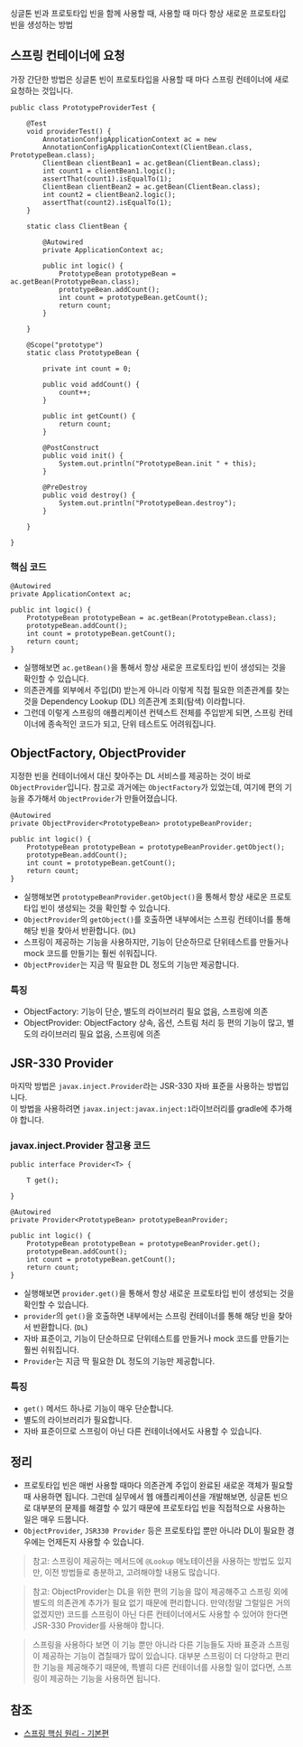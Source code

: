 싱글톤 빈과 프로토타입 빈을 함께 사용할 때, 사용할 때 마다 항상 새로운 프로토타입 빈을 생성하는 방법

## 스프링 컨테이너에 요청
가장 간단한 방법은 싱글톤 빈이 프로토타입을 사용할 때 마다 스프링 컨테이너에 새로 요청하는 것입니다.
```
public class PrototypeProviderTest {

    @Test
    void providerTest() {
        AnnotationConfigApplicationContext ac = new
        AnnotationConfigApplicationContext(ClientBean.class, PrototypeBean.class);
        ClientBean clientBean1 = ac.getBean(ClientBean.class);
        int count1 = clientBean1.logic();
        assertThat(count1).isEqualTo(1);
        ClientBean clientBean2 = ac.getBean(ClientBean.class);
        int count2 = clientBean2.logic();
        assertThat(count2).isEqualTo(1);
    }

    static class ClientBean {

        @Autowired
        private ApplicationContext ac;

        public int logic() {
            PrototypeBean prototypeBean = ac.getBean(PrototypeBean.class);
            prototypeBean.addCount();
            int count = prototypeBean.getCount();
            return count;
        }

    }

    @Scope("prototype")
    static class PrototypeBean {

        private int count = 0;

        public void addCount() {
            count++;
        }

        public int getCount() {
            return count;
        }

        @PostConstruct
        public void init() {
            System.out.println("PrototypeBean.init " + this);
        }

        @PreDestroy
        public void destroy() {
            System.out.println("PrototypeBean.destroy");
        }

    }

}
```

### 핵심 코드
```
@Autowired
private ApplicationContext ac;

public int logic() {
    PrototypeBean prototypeBean = ac.getBean(PrototypeBean.class);
    prototypeBean.addCount();
    int count = prototypeBean.getCount();
    return count;
}
```
* 실행해보면 ```ac.getBean()```을 통해서 항상 새로운 프로토타입 빈이 생성되는 것을 확인할 수 있습니다.
* 의존관계를 외부에서 주입(DI) 받는게 아니라 이렇게 직접 필요한 의존관계를 찾는 것을 Dependency Lookup (DL) 의존관계 조회(탐색) 이라합니다.
* 그런데 이렇게 스프링의 애플리케이션 컨텍스트 전체를 주입받게 되면, 스프링 컨테이너에 종속적인 코드가 되고, 단위 테스트도 어려워집니다.

## ObjectFactory, ObjectProvider
지정한 빈을 컨테이너에서 대신 찾아주는 DL 서비스를 제공하는 것이 바로 ```ObjectProvider```입니다. 참고로 과거에는 ```ObjectFactory```가 있었는데, 여기에 편의 기능을 추가해서 ```ObjectProvider```가 만들어졌습니다.
```
@Autowired
private ObjectProvider<PrototypeBean> prototypeBeanProvider;

public int logic() {
    PrototypeBean prototypeBean = prototypeBeanProvider.getObject();
    prototypeBean.addCount();
    int count = prototypeBean.getCount();
    return count;
}
```
* 실행해보면 ```prototypeBeanProvider.getObject()```을 통해서 항상 새로운 프로토타입 빈이 생성되는 것을 확인할 수 있습니다.
* ```ObjectProvider```의 ```getObject()```를 호출하면 내부에서는 스프링 컨테이너를 통해 해당 빈을 찾아서 반환합니다. (```DL```)
* 스프링이 제공하는 기능을 사용하지만, 기능이 단순하므로 단위테스트를 만들거나 mock 코드를 만들기는 훨씬 쉬워집니다.
* ```ObjectProvider```는 지금 딱 필요한 DL 정도의 기능만 제공합니다.

### 특징
* ObjectFactory: 기능이 단순, 별도의 라이브러리 필요 없음, 스프링에 의존
* ObjectProvider: ObjectFactory 상속, 옵션, 스트림 처리 등 편의 기능이 많고, 별도의 라이브러리 필요 없음, 스프링에 의존

## JSR-330 Provider
마지막 방법은 ```javax.inject.Provider```라는 JSR-330 자바 표준을 사용하는 방법입니다.   
이 방법을 사용하려면 ```javax.inject:javax.inject:1```라이브러리를 gradle에 추가해야 합니다.

### javax.inject.Provider 참고용 코드
```
public interface Provider<T> {

    T get();
    
}
```
```
@Autowired
private Provider<PrototypeBean> prototypeBeanProvider;

public int logic() {
    PrototypeBean prototypeBean = prototypeBeanProvider.get();
    prototypeBean.addCount();
    int count = prototypeBean.getCount();
    return count;
}
```
* 실행해보면 ```provider.get()```을 통해서 항상 새로운 프로토타입 빈이 생성되는 것을 확인할 수 있습니다.
* ```provider```의 ```get()```을 호출하면 내부에서는 스프링 컨테이너를 통해 해당 빈을 찾아서 반환합니다. (```DL```)
* 자바 표준이고, 기능이 단순하므로 단위테스트를 만들거나 mock 코드를 만들기는 훨씬 쉬워집니다.
* ```Provider```는 지금 딱 필요한 DL 정도의 기능만 제공합니다.

### 특징
* ```get()``` 메서드 하나로 기능이 매우 단순합니다.
* 별도의 라이브러리가 필요합니다.
* 자바 표준이므로 스프링이 아닌 다른 컨테이너에서도 사용할 수 있습니다.

## 정리
* 프로토타입 빈은 매번 사용할 때마다 의존관계 주입이 완료된 새로운 객체가 필요할 때 사용하면 됩니다. 그런데 실무에서 웹 애플리케이션을 개발해보면, 싱글톤 빈으로 대부분의 문제를 해결할 수 있기 때문에 프로토타입 빈을 직접적으로 사용하는 일은 매우 드뭅니다.
* ```ObjectProvider```, ```JSR330 Provider``` 등은 프로토타입 뿐만 아니라 DL이 필요한 경우에는 언제든지 사용할 수 있습니다.

> 참고: 스프링이 제공하는 메서드에 ```@Lookup``` 애노테이션을 사용하는 방법도 있지만, 이전 방법들로 충분하고, 고려해야할 내용도 많습니다.

> 참고: ObjectProvider는 DL을 위한 편의 기능을 많이 제공해주고 스프링 외에 별도의 의존관계 추가가 필요 없기 때문에 편리합니다. 만약(정말 그럴일은 거의 없겠지만) 코드를 스프링이 아닌 다른 컨테이너에서도 사용할 수 있어야 한다면 JSR-330 Provider를 사용해야 합니다.

> 스프링을 사용하다 보면 이 기능 뿐만 아니라 다른 기능들도 자바 표준과 스프링이 제공하는 기능이 겹칠때가 많이 있습니다. 대부분 스프링이 더 다양하고 편리한 기능을 제공해주기 때문에, 특별히 다른 컨테이너를 사용할 일이 없다면, 스프링이 제공하는 기능을 사용하면 됩니다.

## 참조
* [스프링 핵심 원리 - 기본편](https://www.inflearn.com/course/%EC%8A%A4%ED%94%84%EB%A7%81-%ED%95%B5%EC%8B%AC-%EC%9B%90%EB%A6%AC-%EA%B8%B0%EB%B3%B8%ED%8E%B8/dashboard)